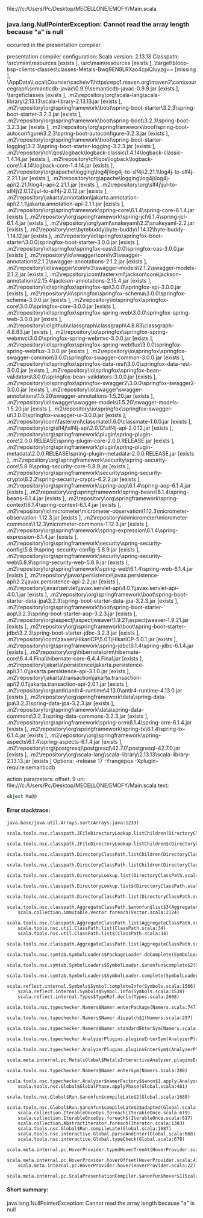 file:///c:/Users/Pc/Desktop/MECELLONE/EMOFY/Main.scala
### java.lang.NullPointerException: Cannot read the array length because "a" is null

occurred in the presentation compiler.

presentation compiler configuration:
Scala version: 2.13.13
Classpath:
<WORKSPACE>\src\main\resources [exists ], <WORKSPACE>\src\main\resources [exists ], <WORKSPACE>\target\bloop-bsp-clients-classes\classes-Metals-Bwq9EN8LRXao4cpiQluyzg== [missing ], <HOME>\AppData\Local\Coursier\cache\v1\https\repo1.maven.org\maven2\com\sourcegraph\semanticdb-javac\0.9.9\semanticdb-javac-0.9.9.jar [exists ], <WORKSPACE>\target\classes [exists ], <HOME>\.m2\repository\org\scala-lang\scala-library\2.13.13\scala-library-2.13.13.jar [exists ], <HOME>\.m2\repository\org\springframework\boot\spring-boot-starter\3.2.3\spring-boot-starter-3.2.3.jar [exists ], <HOME>\.m2\repository\org\springframework\boot\spring-boot\3.2.3\spring-boot-3.2.3.jar [exists ], <HOME>\.m2\repository\org\springframework\boot\spring-boot-autoconfigure\3.2.3\spring-boot-autoconfigure-3.2.3.jar [exists ], <HOME>\.m2\repository\org\springframework\boot\spring-boot-starter-logging\3.2.3\spring-boot-starter-logging-3.2.3.jar [exists ], <HOME>\.m2\repository\ch\qos\logback\logback-classic\1.4.14\logback-classic-1.4.14.jar [exists ], <HOME>\.m2\repository\ch\qos\logback\logback-core\1.4.14\logback-core-1.4.14.jar [exists ], <HOME>\.m2\repository\org\apache\logging\log4j\log4j-to-slf4j\2.21.1\log4j-to-slf4j-2.21.1.jar [exists ], <HOME>\.m2\repository\org\apache\logging\log4j\log4j-api\2.21.1\log4j-api-2.21.1.jar [exists ], <HOME>\.m2\repository\org\slf4j\jul-to-slf4j\2.0.12\jul-to-slf4j-2.0.12.jar [exists ], <HOME>\.m2\repository\jakarta\annotation\jakarta.annotation-api\2.1.1\jakarta.annotation-api-2.1.1.jar [exists ], <HOME>\.m2\repository\org\springframework\spring-core\6.1.4\spring-core-6.1.4.jar [exists ], <HOME>\.m2\repository\org\springframework\spring-jcl\6.1.4\spring-jcl-6.1.4.jar [exists ], <HOME>\.m2\repository\org\yaml\snakeyaml\2.2\snakeyaml-2.2.jar [exists ], <HOME>\.m2\repository\net\bytebuddy\byte-buddy\1.14.12\byte-buddy-1.14.12.jar [exists ], <HOME>\.m2\repository\io\springfox\springfox-boot-starter\3.0.0\springfox-boot-starter-3.0.0.jar [exists ], <HOME>\.m2\repository\io\springfox\springfox-oas\3.0.0\springfox-oas-3.0.0.jar [exists ], <HOME>\.m2\repository\io\swagger\core\v3\swagger-annotations\2.1.2\swagger-annotations-2.1.2.jar [exists ], <HOME>\.m2\repository\io\swagger\core\v3\swagger-models\2.1.2\swagger-models-2.1.2.jar [exists ], <HOME>\.m2\repository\com\fasterxml\jackson\core\jackson-annotations\2.15.4\jackson-annotations-2.15.4.jar [exists ], <HOME>\.m2\repository\io\springfox\springfox-spi\3.0.0\springfox-spi-3.0.0.jar [exists ], <HOME>\.m2\repository\io\springfox\springfox-schema\3.0.0\springfox-schema-3.0.0.jar [exists ], <HOME>\.m2\repository\io\springfox\springfox-core\3.0.0\springfox-core-3.0.0.jar [exists ], <HOME>\.m2\repository\io\springfox\springfox-spring-web\3.0.0\springfox-spring-web-3.0.0.jar [exists ], <HOME>\.m2\repository\io\github\classgraph\classgraph\4.8.83\classgraph-4.8.83.jar [exists ], <HOME>\.m2\repository\io\springfox\springfox-spring-webmvc\3.0.0\springfox-spring-webmvc-3.0.0.jar [exists ], <HOME>\.m2\repository\io\springfox\springfox-spring-webflux\3.0.0\springfox-spring-webflux-3.0.0.jar [exists ], <HOME>\.m2\repository\io\springfox\springfox-swagger-common\3.0.0\springfox-swagger-common-3.0.0.jar [exists ], <HOME>\.m2\repository\io\springfox\springfox-data-rest\3.0.0\springfox-data-rest-3.0.0.jar [exists ], <HOME>\.m2\repository\io\springfox\springfox-bean-validators\3.0.0\springfox-bean-validators-3.0.0.jar [exists ], <HOME>\.m2\repository\io\springfox\springfox-swagger2\3.0.0\springfox-swagger2-3.0.0.jar [exists ], <HOME>\.m2\repository\io\swagger\swagger-annotations\1.5.20\swagger-annotations-1.5.20.jar [exists ], <HOME>\.m2\repository\io\swagger\swagger-models\1.5.20\swagger-models-1.5.20.jar [exists ], <HOME>\.m2\repository\io\springfox\springfox-swagger-ui\3.0.0\springfox-swagger-ui-3.0.0.jar [exists ], <HOME>\.m2\repository\com\fasterxml\classmate\1.6.0\classmate-1.6.0.jar [exists ], <HOME>\.m2\repository\org\slf4j\slf4j-api\2.0.12\slf4j-api-2.0.12.jar [exists ], <HOME>\.m2\repository\org\springframework\plugin\spring-plugin-core\2.0.0.RELEASE\spring-plugin-core-2.0.0.RELEASE.jar [exists ], <HOME>\.m2\repository\org\springframework\plugin\spring-plugin-metadata\2.0.0.RELEASE\spring-plugin-metadata-2.0.0.RELEASE.jar [exists ], <HOME>\.m2\repository\org\springframework\security\spring-security-core\5.8.9\spring-security-core-5.8.9.jar [exists ], <HOME>\.m2\repository\org\springframework\security\spring-security-crypto\6.2.2\spring-security-crypto-6.2.2.jar [exists ], <HOME>\.m2\repository\org\springframework\spring-aop\6.1.4\spring-aop-6.1.4.jar [exists ], <HOME>\.m2\repository\org\springframework\spring-beans\6.1.4\spring-beans-6.1.4.jar [exists ], <HOME>\.m2\repository\org\springframework\spring-context\6.1.4\spring-context-6.1.4.jar [exists ], <HOME>\.m2\repository\io\micrometer\micrometer-observation\1.12.3\micrometer-observation-1.12.3.jar [exists ], <HOME>\.m2\repository\io\micrometer\micrometer-commons\1.12.3\micrometer-commons-1.12.3.jar [exists ], <HOME>\.m2\repository\org\springframework\spring-expression\6.1.4\spring-expression-6.1.4.jar [exists ], <HOME>\.m2\repository\org\springframework\security\spring-security-config\5.8.9\spring-security-config-5.8.9.jar [exists ], <HOME>\.m2\repository\org\springframework\security\spring-security-web\5.8.9\spring-security-web-5.8.9.jar [exists ], <HOME>\.m2\repository\org\springframework\spring-web\6.1.4\spring-web-6.1.4.jar [exists ], <HOME>\.m2\repository\javax\persistence\javax.persistence-api\2.2\javax.persistence-api-2.2.jar [exists ], <HOME>\.m2\repository\javax\servlet\javax.servlet-api\4.0.1\javax.servlet-api-4.0.1.jar [exists ], <HOME>\.m2\repository\org\springframework\boot\spring-boot-starter-data-jpa\3.2.3\spring-boot-starter-data-jpa-3.2.3.jar [exists ], <HOME>\.m2\repository\org\springframework\boot\spring-boot-starter-aop\3.2.3\spring-boot-starter-aop-3.2.3.jar [exists ], <HOME>\.m2\repository\org\aspectj\aspectjweaver\1.9.21\aspectjweaver-1.9.21.jar [exists ], <HOME>\.m2\repository\org\springframework\boot\spring-boot-starter-jdbc\3.2.3\spring-boot-starter-jdbc-3.2.3.jar [exists ], <HOME>\.m2\repository\com\zaxxer\HikariCP\5.0.1\HikariCP-5.0.1.jar [exists ], <HOME>\.m2\repository\org\springframework\spring-jdbc\6.1.4\spring-jdbc-6.1.4.jar [exists ], <HOME>\.m2\repository\org\hibernate\orm\hibernate-core\6.4.4.Final\hibernate-core-6.4.4.Final.jar [exists ], <HOME>\.m2\repository\jakarta\persistence\jakarta.persistence-api\3.1.0\jakarta.persistence-api-3.1.0.jar [exists ], <HOME>\.m2\repository\jakarta\transaction\jakarta.transaction-api\2.0.1\jakarta.transaction-api-2.0.1.jar [exists ], <HOME>\.m2\repository\org\antlr\antlr4-runtime\4.13.0\antlr4-runtime-4.13.0.jar [exists ], <HOME>\.m2\repository\org\springframework\data\spring-data-jpa\3.2.3\spring-data-jpa-3.2.3.jar [exists ], <HOME>\.m2\repository\org\springframework\data\spring-data-commons\3.2.3\spring-data-commons-3.2.3.jar [exists ], <HOME>\.m2\repository\org\springframework\spring-orm\6.1.4\spring-orm-6.1.4.jar [exists ], <HOME>\.m2\repository\org\springframework\spring-tx\6.1.4\spring-tx-6.1.4.jar [exists ], <HOME>\.m2\repository\org\springframework\spring-aspects\6.1.4\spring-aspects-6.1.4.jar [exists ], <HOME>\.m2\repository\org\postgresql\postgresql\42.7.0\postgresql-42.7.0.jar [exists ], <HOME>\.m2\repository\org\scala-lang\scala-library\2.13.13\scala-library-2.13.13.jar [exists ]
Options:
-release 17 -Yrangepos -Xplugin-require:semanticdb


action parameters:
offset: 9
uri: file:///c:/Users/Pc/Desktop/MECELLONE/EMOFY/Main.scala
text:
```scala
object Ma@@

```



#### Error stacktrace:

```
java.base/java.util.Arrays.sort(Arrays.java:1233)
	scala.tools.nsc.classpath.JFileDirectoryLookup.listChildren(DirectoryClassPath.scala:125)
	scala.tools.nsc.classpath.JFileDirectoryLookup.listChildren$(DirectoryClassPath.scala:109)
	scala.tools.nsc.classpath.DirectoryClassPath.listChildren(DirectoryClassPath.scala:322)
	scala.tools.nsc.classpath.DirectoryClassPath.listChildren(DirectoryClassPath.scala:322)
	scala.tools.nsc.classpath.DirectoryLookup.list(DirectoryClassPath.scala:90)
	scala.tools.nsc.classpath.DirectoryLookup.list$(DirectoryClassPath.scala:84)
	scala.tools.nsc.classpath.DirectoryClassPath.list(DirectoryClassPath.scala:322)
	scala.tools.nsc.classpath.AggregateClassPath.$anonfun$list$3(AggregateClassPath.scala:106)
	scala.collection.immutable.Vector.foreach(Vector.scala:2124)
	scala.tools.nsc.classpath.AggregateClassPath.list(AggregateClassPath.scala:102)
	scala.tools.nsc.util.ClassPath.list(ClassPath.scala:34)
	scala.tools.nsc.util.ClassPath.list$(ClassPath.scala:34)
	scala.tools.nsc.classpath.AggregateClassPath.list(AggregateClassPath.scala:31)
	scala.tools.nsc.symtab.SymbolLoaders$PackageLoader.doComplete(SymbolLoaders.scala:297)
	scala.tools.nsc.symtab.SymbolLoaders$SymbolLoader.$anonfun$complete$2(SymbolLoaders.scala:249)
	scala.tools.nsc.symtab.SymbolLoaders$SymbolLoader.complete(SymbolLoaders.scala:247)
	scala.reflect.internal.Symbols$Symbol.completeInfo(Symbols.scala:1566)
	scala.reflect.internal.Symbols$Symbol.info(Symbols.scala:1538)
	scala.reflect.internal.Types$TypeRef.decls(Types.scala:2608)
	scala.tools.nsc.typechecker.Namers$Namer.enterPackage(Namers.scala:747)
	scala.tools.nsc.typechecker.Namers$Namer.dispatch$1(Namers.scala:297)
	scala.tools.nsc.typechecker.Namers$Namer.standardEnterSym(Namers.scala:310)
	scala.tools.nsc.typechecker.AnalyzerPlugins.pluginsEnterSym(AnalyzerPlugins.scala:496)
	scala.tools.nsc.typechecker.AnalyzerPlugins.pluginsEnterSym$(AnalyzerPlugins.scala:495)
	scala.meta.internal.pc.MetalsGlobal$MetalsInteractiveAnalyzer.pluginsEnterSym(MetalsGlobal.scala:68)
	scala.tools.nsc.typechecker.Namers$Namer.enterSym(Namers.scala:288)
	scala.tools.nsc.typechecker.Analyzer$namerFactory$$anon$1.apply(Analyzer.scala:50)
	scala.tools.nsc.Global$GlobalPhase.applyPhase(Global.scala:481)
	scala.tools.nsc.Global$Run.$anonfun$compileLate$2(Global.scala:1688)
	scala.tools.nsc.Global$Run.$anonfun$compileLate$2$adapted(Global.scala:1687)
	scala.collection.IterableOnceOps.foreach(IterableOnce.scala:619)
	scala.collection.IterableOnceOps.foreach$(IterableOnce.scala:617)
	scala.collection.AbstractIterator.foreach(Iterator.scala:1303)
	scala.tools.nsc.Global$Run.compileLate(Global.scala:1687)
	scala.tools.nsc.interactive.Global.parseAndEnter(Global.scala:668)
	scala.tools.nsc.interactive.Global.typeCheck(Global.scala:678)
	scala.meta.internal.pc.HoverProvider.typedHoverTreeAt(HoverProvider.scala:308)
	scala.meta.internal.pc.HoverProvider.hoverOffset(HoverProvider.scala:43)
	scala.meta.internal.pc.HoverProvider.hover(HoverProvider.scala:22)
	scala.meta.internal.pc.ScalaPresentationCompiler.$anonfun$hover$1(ScalaPresentationCompiler.scala:341)
```
#### Short summary: 

java.lang.NullPointerException: Cannot read the array length because "a" is null